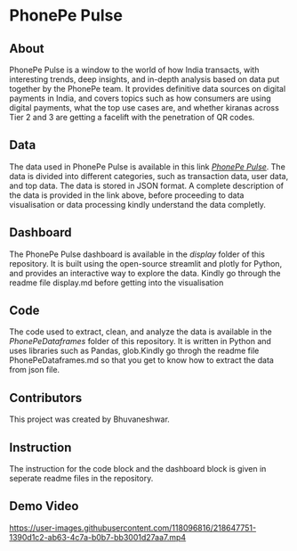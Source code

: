 # PhonePe Pulse

## About

PhonePe Pulse is a window to the world of how India transacts, with interesting trends, deep insights, and in-depth analysis based on data put together by the PhonePe team. It provides definitive data sources on digital payments in India, and covers topics such as how consumers are using digital payments, what the top use cases are, and whether kiranas across Tier 2 and 3 are getting a facelift with the penetration of QR codes.

## Data

The data used in PhonePe Pulse is available in this link [*PhonePe Pulse*](https://github.com/PhonePe/pulse.git). The data is divided into different categories, such as transaction data, user data, and top data. The data is stored in JSON format. A complete description of the data is provided in the link above, before proceeding to data visualisation or data processing kindly understand the data completly.

## Dashboard

The PhonePe Pulse dashboard is available in the *display* folder of this repository. It is built using the open-source streamlit and plotly for Python, and provides an interactive way to explore the data. Kindly go through the readme file display.md before getting into the visualisation

## Code

The code used to extract, clean, and analyze the data is available in the *PhonePeDataframes* folder of this repository. It is written in Python and uses libraries such as Pandas, glob.Kindly go throgh the readme file PhonePeDataframes.md so that you get to know how to extract the data from json file.

## Contributors

This project was created by Bhuvaneshwar. 

## Instruction

The instruction for the code block and the dashboard block is given in seperate readme files in the repository.

## Demo Video


https://user-images.githubusercontent.com/118096816/218647751-1390d1c2-ab63-4c7a-b0b7-bb3001d27aa7.mp4

